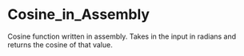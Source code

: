 # Cosine_in_Assembly
Cosine function written in assembly. 
Takes in the input in radians and returns the cosine of that value. 
